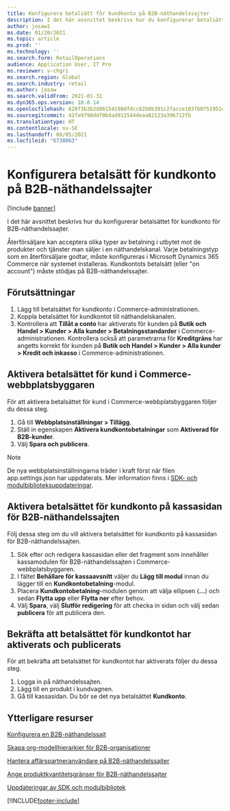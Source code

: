 ```yaml
---
title: Konfigurera betalsätt för kundkonto på B2B-näthandelssajter
description: I det här avsnittet beskrivs hur du konfigurerar betalsättet för kundkonto för B2B-näthandelssajter.
author: josaw1
ms.date: 01/20/2021
ms.topic: article
ms.prod: ''
ms.technology: ''
ms.search.form: RetailOperations
audience: Application User, IT Pro
ms.reviewer: v-chgri
ms.search.region: Global
ms.search.industry: retail
ms.author: josaw
ms.search.validFrom: 2021-01-31
ms.dyn365.ops.version: 10.0.14
ms.openlocfilehash: 628f3b3b2d86154190dfdcc82b8b391c2facce103f607519514c65b5fba26653
ms.sourcegitcommit: 42fe9790ddf0bdad911544deaa82123a396712fb
ms.translationtype: HT
ms.contentlocale: sv-SE
ms.lasthandoff: 08/05/2021
ms.locfileid: "6738063"
---
```

# <a name="configure-the-customer-account-payment-method-for-b2b-e-commerce-sites"></a>Konfigurera betalsätt för kundkonto på B2B-näthandelssajter

[!include [banner](../../includes/banner.md)]

I det här avsnittet beskrivs hur du konfigurerar betalsättet för kundkonto för B2B-näthandelssajter.

Återförsäljare kan acceptera olika typer av betalning i utbytet mot de produkter och tjänster man säljer i en näthandelskanal. Varje betalningstyp som en återförsäljare godtar, måste konfigureras i Microsoft Dynamics 365 Commerce när systemet installeras. Kundkontots betalsätt (eller "on account") måste stödjas på B2B-näthandelssajter. 

## <a name="prerequisites"></a>Förutsättningar

1. Lägg till betalsättet för kundkonto i Commerce-administrationen.
2. Koppla betalsättet för kundkontot till näthandelskanalen.
3. Kontrollera att **Tillåt a conto** har aktiverats för kunden på **Butik och Handel \> Kunder \> Alla kunder \> Betalningsstandarder** i Commerce-administrationen. Kontrollera också att parametrarna för **Kreditgräns** har angetts korrekt för kunden på **Butik och Handel \> Kunder \> Alla kunder \> Kredit och inkasso** i Commerce-administrationen. 

## <a name="enable-the-customer-account-payment-method-in-commerce-site-builder"></a>Aktivera betalsättet för kund i Commerce-webbplatsbyggaren 

För att aktivera betalsättet för kund i Commerce-webbplatsbyggaren följer du dessa steg.

1. Gå till **Webbplatsinställningar \> Tillägg**.
1. Ställ in egenskapen **Aktivera kundkontobetalningar** som **Aktiverad för B2B-kunder**. 
1. Välj **Spara och publicera**.

> [!NOTE]
> De nya webbplatsinställningarna träder i kraft först när filen app.settings.json har uppdaterats. Mer information finns i [SDK- och modulbiblioteksuppdateringar](../e-commerce-extensibility/sdk-updates.md).

## <a name="enable-the-customer-account-payment-method-on-the-checkout-page-for-the-b2b-e-commerce-site"></a>Aktivera betalsättet för kundkonto på kassasidan för B2B-näthandelssajten

Följ dessa steg om du vill aktivera betalsättet för kundkonto på kassasidan för B2B-näthandelssajten.

1. Sök efter och redigera kassasidan eller det fragment som innehåller kassamodulen för B2B-näthandelssajten i Commerce-webbplatsbyggaren.
1. I fältet **Behållare för kassaavsnitt** väljer du **Lägg till modul** innan du lägger till en **Kundkontobetalning**-modul.
1. Placera **Kundkontobetalning**-modulen genom att välja ellipsen (**...**) och sedan **Flytta upp** eller **Flytta ner** efter behov.
1. Välj **Spara**, välj **Slutför redigering** för att checka in sidan och välj sedan **publicera** för att publicera den.

## <a name="confirm-that-the-customer-account-payment-method-has-been-enabled-and-published"></a>Bekräfta att betalsättet för kundkontot har aktiverats och publicerats

För att bekräfta att betalsättet för kundkontot har aktiverats följer du dessa steg.

1. Logga in på näthandelssajten.
1. Lägg till en produkt i kundvagnen.
1. Gå till kassasidan. Du bör se det nya betalsättet **Kundkonto**.

## <a name="additional-resources"></a>Ytterligare resurser

[Konfigurera en B2B-näthandelssajt](set-up-b2b-site.md)

[Skapa org-modellhierarkier för B2B-organisationer](org-model.md)

[Hantera affärspartneranvändare på B2B-näthandelssajter](manage-b2b-users.md)

[Ange produktkvantitetsgränser för B2B-näthandelssajter](quantity-limits.md)

[Uppdateringar av SDK och modulbibliotek](../e-commerce-extensibility/sdk-updates.md)


[!INCLUDE[footer-include](../../includes/footer-banner.md)]